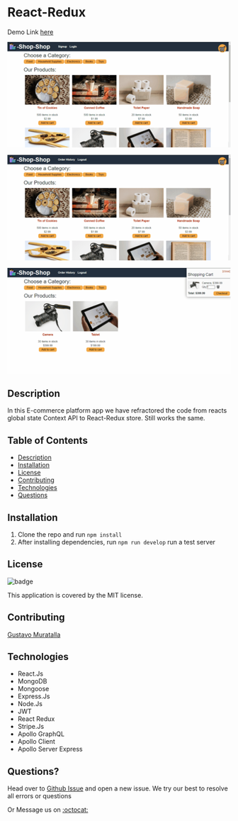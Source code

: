 # React-Redux

Demo Link [here](https://evening-sierra-64173.herokuapp.com/)

![preview img](./client/src/assets/imgs/01.gif)

![preview img](./client/src/assets/imgs/02.gif)

![preview img](./client/src/assets/imgs/03.gif)


## Description
In this E-commerce platform app we have refractored the code from reacts global state Context API to React-Redux store. Still works the same.


## Table of Contents
  - [Description](#description)
  - [Installation](#installation)
  - [License](#license)
  - [Contributing](#contributing)
  - [Technologies](#Technologies)
  - [Questions](#questions)

## Installation
1. Clone the repo and run ```npm install```
2. After installing dependencies, run ```npm run develop``` run a test server

## License
![badge](https://img.shields.io/badge/license-MIT-brightgreen)

This application is covered by the MIT license. 

## Contributing
[Gustavo Muratalla](https://github.com/Teku-Guy)

## Technologies
  - React.Js
  - MongoDB
  - Mongoose
  - Express.Js
  - Node.Js
  - JWT
  - React Redux
  - Stripe.Js
  - Apollo GraphQL
  - Apollo Client
  - Apollo Server Express

## Questions?
Head over to [Github Issue](https://github.com/Teku-Guy/react-redux/issues) and open a new issue. We try our best to resolve all errors or questions


Or Message us on [:octocat:](#contributing)